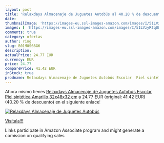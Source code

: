 ```yaml
---
layout: post
title: 'Relaxdays Almacenaje de Juguetes Autobús al 40.20 % de descuento'
date: 
thumbnailImage: 'https://images-eu.ssl-images-amazon.com/images/I/51LVzyRtqUL._SL200_.jpg'
images: [ 'https://images-eu.ssl-images-amazon.com/images/I/51LVzyRtqUL._SL200_.jpg' ]
comments: true
category: ofertas
author: ring
slug: B01M0S66G6
description:
actualPrice: 24.77 EUR
currency: EUR
price: 24.77
comparePrice: 41.42 EUR
inStock: true
prodname: Relaxdays Almacenaje de Juguetes Autobús Escolar  Piel sintética  Amarillo  32x48x32 cm
---
```


Ahora mismo tienes [Relaxdays Almacenaje de Juguetes Autobús Escolar  Piel sintética  Amarillo  32x48x32 cm](https://www.amazon.es/dp/B01M0S66G6/?tag=tolees-21) a 24.77 EUR (original: 41.42 EUR) (40.20 %  de descuento) en el siguiente enlace!

[![Relaxdays Almacenaje de Juguetes Autobús](https://images-eu.ssl-images-amazon.com/images/I/51LVzyRtqUL._SL200_.jpg)](https://www.amazon.es/dp/B01M0S66G6/?tag=tolees-21)

[Visítala!!!](https://www.amazon.es/dp/B01M0S66G6/?tag=tolees-21)

Links participate in Amazon Associate program and might generate a comission on qualifying sales
